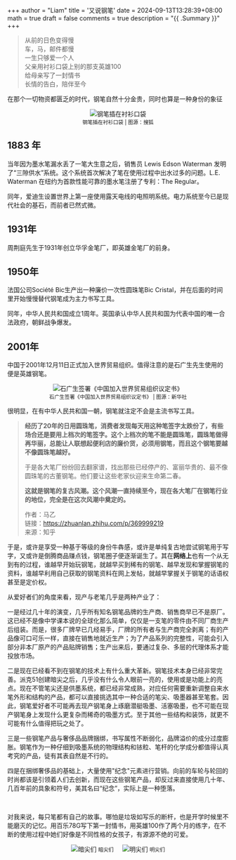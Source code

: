 +++
author = "Liam"
title = '又说钢笔'
date = 2024-09-13T13:28:39+08:00
math = true 
draft = false
comments = true
description = "{{ .Summary }}"
+++

> 从前的日色变得慢<br>
> 车，马，邮件都慢<br>
> 一生只够爱一个人<br>父亲用衬衫口袋上别的那支英雄100<br>给母亲写了一封情书<br>长情的告白，陪伴至今<br>

在那个一切物资都匮乏的时代，钢笔自然十分金贵，同时也算是一种身份的象征

<div style="display: flex; flex-direction: column; align-items: center; justify-content: center;">
  <img src="https://p3.itc.cn/q_70/images03/20220711/3ca7dd79866740478aafd5d0e1a4e9ca.jpeg" alt="钢笔插在衬衫口袋" style="max-width: 100%; height: auto;">
  <small style="text-align: center;">钢笔插在衬衫口袋 | 图源：搜狐</small>
</div>

## 1883 年

当年因为墨水笔漏水丢了一笔大生意之后，销售员 Lewis Edson Waterman 发明了“三隙供水”系统。这个系统首次解决了笔在使用过程中出水过多的问题。L.E. Waterman 在纽约为首款性能可靠的墨水笔注册了专利：The Regular。

同年，爱迪生设置世界上第一座使用露天电线的电照明系统。电力系统至今已是现代社会的基石，而前者已然式微。



## 1931年

周荆庭先生于1931年创立华孚金笔厂，即英雄金笔厂的前身。




## 1950年

法国公司Société Bic生产出一种廉价一次性圆珠笔Bic Cristal，并在后面的时间里开始慢慢替代钢笔成为主力书写工具。

同年，中华人民共和国成立1周年。英国承认中华人民共和国为代表中国的唯一合法政府，朝鲜战争爆发。



## 2001年
中国于2001年12月11日正式加入世界贸易组织。值得注意的是石广生先生使用的便是英雄钢笔。

<div style="display: flex; flex-direction: column; align-items: center; justify-content: center;">
  <img src="https://images.shobserver.com/img/2021/11/6/f194925d06334d72914e3e3d19346e8c.jpg" alt="石广生签署《中国加入世界贸易组织议定书》" style="max-width: 100%; height: auto;">
  <small style="text-align: center;">石广生签署《中国加入世界贸易组织议定书》 | 图源：新华社</small>
</div>




很明显，在有中华人民共和国一朝，钢笔就注定不会是主流书写工具。

> **经历了20年的日用圆珠笔，消费者发现每天用这种笔签字太跌份了，有些场合还是要用上档次的笔签字。这个上档次的笔不能是圆珠笔，圆珠笔做得再华丽，总能让人联想起便利店的廉价货，必须用钢笔，而且这个钢笔要越不像圆珠笔越好。**
>
> 于是各大笔厂纷纷回去翻家谱，找出那些已经停产的、富丽华贵的、最不像圆珠笔的古董钢笔。他们要让这些老家伙迎来生命第二春。
>
> **这就是钢笔的复古风潮。这个风潮一直持续至今，现在各大笔厂在钢笔行业的地位，完全是在这次风潮中奠定的。**
>
> 作者：马乙<br>
> 链接：https://zhuanlan.zhihu.com/p/369999219<br>
> 来源：知乎<br>



于是，或许是享受一种基于等级的身份牛犇感，或许是单纯复古地尝试钢笔用于写字，又或许是倒腾商品赚点钱，钢笔圈子便逐渐诞生了。其在**网络上**也有一个从无到有的过程，谁越早开始玩钢笔，就越早买到稀有的钢笔、越早发现和掌握钢笔的资料，谁越早利用自己获取的钢笔资料在网上发帖，就越早掌握关于钢笔的话语权甚至是定价权。

从爱好者们的角度来看，现产与老笔几乎是两种产业了：

一是经过几十年的演变，几乎所有知名钢笔品牌的生产商、销售商早已不是原厂。这已经不是像中学课本说的全球化那么简单，仅仅是一支笔的零件由不同厂商生产后组装。而是，很多厂牌早已几经易手，厂牌的所有者与生产商完全剥离；有的产品像可口可乐一样，直接在销售地就近生产；为了产品系列的完整性，可能会引入部分非本厂原产的产品贴牌销售；生产出来后，要通过复杂、多层的代理体系才能投放市场。

二是现在已经看不到在钢笔的技术上有什么重大革新。钢笔技术本身已经非常完善。派克51创建暗尖之后，几乎没有什么令人眼前一亮的，使用或是功能上的亮点。现在不管笔尖还是供墨系统，都已经非常成熟，对应任何需要重新调整自来水笔外形和结构的产品，都可以直接挑选其中一种合适的笔尖、吸墨器甚至笔套。因此，钢笔爱好者不可能再去现产钢笔身上琢磨潜艇吸墨、活塞吸墨，也不可能在现产钢笔身上发现什么更复杂而稀奇的吸墨方式。至于其他一些结构和装饰，就更不可能有什么值得把玩之处了。

三是一些钢笔产品与奢侈品品牌捆绑，书写属性不断弱化，品牌溢价的成分过度膨胀。钢笔作为一种仔细到吸墨系统的物理结构和铱粒、笔杆的化学成分都值得认真考究的产品，徒有其表自然是不行的。

四是在捆绑奢侈品的基础上，大量使用"纪念"元素进行营销。向前的车轮与轮回的时尚都该是引领着人们去创新，而现在这些钢笔产品，却反过来直接使用几十年、几百年前的具象和符号，美其名曰“纪念”，实际上是一种堕落。



<br>

对我来说，每只笔都有自己的故事。哪怕是垃圾如写乐的断杆，也是开学时候里不能磨灭的记忆。用百乐78G写下第一封情书，用英雄100作了两个月的练字，在不断的使用过程中她们好像是不同性格的女孩子，有源源不绝的可爱。



<div style="display: flex; justify-content: center; gap: 20px; align-items: center;">
  <div style="text-align: center;">
    <img src="/images/暗尖.jpeg" alt="暗尖们" class="img-apple" style="max-width: 100%; height: auto;">
    <small>暗尖们</small>
  </div>

  <div style="text-align: center;">
    <img src="/images/明尖.jpeg" alt="明尖们" class="img-apple" style="max-width: 100%; height: auto;">
    <small>明尖们</small>
  </div>
</div>
